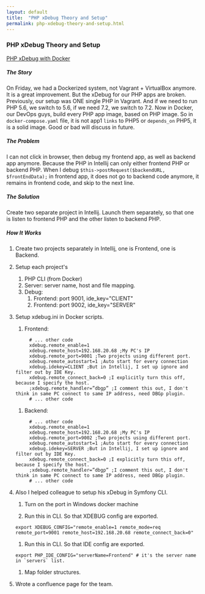 ```yaml
---
layout: default
title:  "PHP xDebug Theory and Setup"
permalink: php-xdebug-theory-and-setup.html
---
```


### PHP xDebug Theory and Setup

[PHP xDebug with Docker](https://www.huaweichen.com/2019/php-xdebug-with-docker/)

##### The Story
On Friday, we had a Dockerized system, not Vagrant + VirtualBox anymore. It is a great improvement. But the xDebug for our PHP apps are broken.
Previously, our setup was ONE single PHP in Vagrant. And if we need to run PHP 5.6, we switch to 5.6, if we need 7.2, we switch to 7.2. 
Now in Docker, our DevOps guys, build every PHP app image, based on PHP image. So in `docker-compose.yaml` file, it is not app1 `links` to PHP5 or `depends_on` PHP5, it is a solid image. Good or bad will discuss in future.
 
##### The Problem

I can not click in browser, then debug my frontend app, as well as backend app anymore. Because the PHP in Intellij can only either frontend PHP or backend PHP. When I debug `$this->postRequest($backendURL, $frontEndData);` in frontend app, it does not go to backend code anymore, it remains in frontend code, and skip to the next line.

##### The Solution 

Create two separate project in Intellij. Launch them separately, so that one is listen to frontend PHP and the other listen to backend PHP. 

##### How It Works 

1. Create two projects separately in Intellij, one is Frontend, one is Backend.

1. Setup each project's 
    1. PHP CLI (from Docker)
    1. Server: server name, host and file mapping.
    1. Debug: 
        1. Frontend: port 9001, ide_key="CLIENT"
        1. Frontend: port 9002, ide_key="SERVER"
1. Setup xdebug.ini in Docker scripts.
    1. Frontend:
    ```editorconfig
         # ... other code 
         xdebug.remote_enable=1
         xdebug.remote_host=192.168.20.68 ;My PC's IP
         xdebug.remote_port=9001 ;Two projects using different port.
         xdebug.remote_autostart=1 ;Auto start for every connection
         xdebug.idekey=CLIENT ;But in Intellij, I set up ignore and filter out by IDE Key.
         xdebug.remote_connect_back=0 ;I explicitly turn this off, because I specify the host.
         ;xdebug.remote_handler=”dbgp” ;I comment this out, I don't think in same PC connect to same IP address, need DBGp plugin.
         # ... other code
    ```
    1. Backend:
    ```editorconfig
         # ... other code
         xdebug.remote_enable=1
         xdebug.remote_host=192.168.20.68 ;My PC's IP
         xdebug.remote_port=9002 ;Two projects using different port.
         xdebug.remote_autostart=1 ;Auto start for every connection
         xdebug.idekey=SERVER ;But in Intellij, I set up ignore and filter out by IDE Key.
         xdebug.remote_connect_back=0 ;I explicitly turn this off, because I specify the host.
         ;xdebug.remote_handler=”dbgp” ;I comment this out, I don't think in same PC connect to same IP address, need DBGp plugin.
         # ... other code
    ```
1. Also I helped colleague to setup his xDebug in Symfony CLI.
    1. Turn on the port in Windows docker machine

    1. Run this in CLI. So that XDEBUG config are exported.
    ```editorconfig
    export XDEBUG_CONFIG="remote_enable=1 remote_mode=req remote_port=9001 remote_host=192.168.20.68 remote_connect_back=0"
    ```
    
    1. Run this in CLI. So that IDE config are exported.
    ```editorconfig
    export PHP_IDE_CONFIG="serverName=Frontend" # it's the server name in `servers` list.
    ```

    1. Map folder structures.
    
1. Wrote a confluence page for the team.
